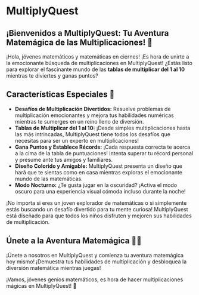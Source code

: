 # MultiplyQuest

## ¡Bienvenidos a MultiplyQuest: Tu Aventura Matemágica de las Multiplicaciones! 🌟

¡Hola, jóvenes matemáticos y matemáticas en ciernes! ¡Es hora de unirte a la emocionante búsqueda de multiplicaciones en MultiplyQuest! ¿Estás listo para explorar el fascinante mundo de las **tablas de multiplicar del 1 al 10** mientras te diviertes y ganas puntos?

## Características Especiales 🚀

- **Desafíos de Multiplicación Divertidos:** Resuelve problemas de multiplicación emocionantes y mejora tus habilidades numéricas mientras te sumerges en un reino lleno de diversión.
- **Tablas de Multiplicar del 1 al 10:** ¡Desde simples multiplicaciones hasta las más intrincadas, MultiplyQuest tiene todos los desafíos que necesitas para ser un experto en multiplicaciones!
- **Gana Puntos y Establece Récords:** ¡Cada respuesta correcta te acerca a la cima de la tabla de puntuaciones! Intenta superar tu récord personal y presume ante tus amigos y familiares.
- **Diseño Colorido y Amigable:** MultiplyQuest presenta un diseño que hará que te sientas como en casa mientras exploras el emocionante mundo de las matemáticas.
- **Modo Nocturno:** ¿Te gusta jugar en la oscuridad? ¡Activa el modo oscuro para una experiencia visual cómoda incluso durante la noche!

¡No importa si eres un joven explorador de matemáticas o si simplemente estás buscando un desafío divertido para tu mente curiosa! MultiplyQuest está diseñado para que todos los niños disfruten y mejoren sus habilidades de multiplicación.

## Únete a la Aventura Matemágica 🧙‍♂️

¡Únete a nosotros en MultiplyQuest y comienza tu aventura matemágica hoy mismo! ¡Demuestra tus habilidades de multiplicación y desbloquea la diversión matemática mientras juegas!

¡Vamos, jóvenes genios matemáticos, es hora de hacer multiplicaciones mágicas en MultiplyQuest! 🎉
